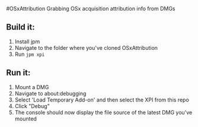 #OSxAttribution
Grabbing OSx acquisition attribution info from DMGs

## Build it:
1. Install jpm
2. Navigate to the folder where you've cloned OSxAttribution
3. Run `jpm xpi`

## Run it:
1. Mount a DMG
2. Navigate to about:debugging
3. Select 'Load Temporary Add-on' and then select the XPI from this repo
4. Click "Debug"
5. The console should now display the file source of the latest DMG you've mounted
